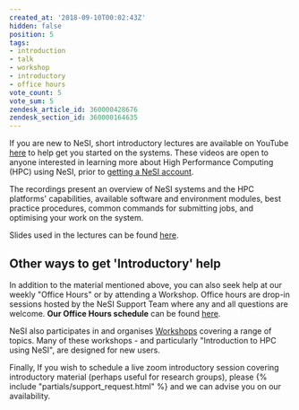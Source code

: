 ```yaml
---
created_at: '2018-09-10T00:02:43Z'
hidden: false
position: 5
tags:
- introduction
- talk
- workshop
- introductory
- office hours
vote_count: 5
vote_sum: 5
zendesk_article_id: 360000428676
zendesk_section_id: 360000164635
---
```


If you are new to NeSI, short introductory lectures are available on
YouTube [here](https://www.youtube.com/playlist?list=PLvbRzoDQPkuFsIzAWaIiYgs-kConq-Hjw)
to help get you started on the systems. These videos are open to anyone
interested in learning more about High Performance Computing (HPC) using
NeSI, prior to [getting a NeSI account](https://www.nesi.org.nz/services/applyforaccess).

The recordings present an overview of NeSI systems and the HPC
platforms' capabilities, available software and environment modules,
best practice procedures, common commands for submitting jobs, and
optimising your work on the system.

Slides used in the lectures can be found [here](https://docs.google.com/presentation/d/11TCaJnpZO-s-s4NQ1P0a89flewT7HXmn2PHrW-3EPYg/edit?usp=sharing).

## Other ways to get 'Introductory' help

In addition to the material mentioned above, you can also seek help at
our weekly "Office Hours" or by attending a Workshop. Office hours are
drop-in sessions hosted by the NeSI Support Team where any and all
questions are welcome. **Our Office Hours schedule** can be found
[here](../../Getting_Started/Getting_Help/Weekly_Online_Office_Hours.md).

NeSI also participates in and organises [Workshops](https://www.nesi.org.nz/services/training) covering a range of topics. Many of these workshops - and particularly "Introduction to HPC using NeSI", are designed for new users.

Finally, If you wish to schedule a live zoom introductory session
covering introductory material (perhaps useful for research groups),
please {% include "partials/support_request.html" %}
and we can advise you on our availability.